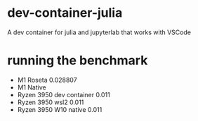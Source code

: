 # dev-container-julia
A dev container for julia and jupyterlab that works with VSCode


# running the benchmark

 - M1 Roseta 0.028807
 - M1 Native 
 - Ryzen 3950 dev container 0.011
 - Ryzen 3950 wsl2 0.011
 - Ryzen 3950 W10 native 0.011
